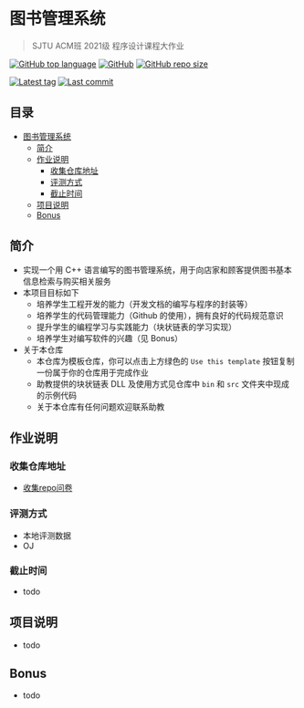 # 图书管理系统

> SJTU ACM班 2021级 程序设计课程大作业

[![GitHub top language](https://img.shields.io/github/languages/top/ACM-Programming-2021/Bookstore-2021)](https://www.cplusplus.com/)
[![GitHub](https://img.shields.io/github/license/ACM-Programming-2021/Bookstore-2021)](https://www.gnu.org/licenses/gpl-3.0.html)
[![GitHub repo size](https://img.shields.io/github/repo-size/ACM-Programming-2021/Bookstore-2021)](https://github.com/ACM-Programming-2021/Bookstore-2021/archive/refs/heads/main.zip)

[![Latest tag](https://img.shields.io/github/v/tag/ACM-Programming-2021/Bookstore-2021)](https://github.com/ACM-Programming-2021/Bookstore-2021/tags)
[![Last commit](https://img.shields.io/github/last-commit/ACM-Programming-2021/Bookstore-2021)](https://github.com/ACM-Programming-2021/Bookstore-2021/commits/)

## 目录

* [图书管理系统](#图书管理系统)
  * [简介](#简介)
  * [作业说明](#作业说明)
    * [收集仓库地址](#收集仓库地址)
    * [评测方式](#评测方式)
    * [截止时间](#截止时间)
  * [项目说明](#项目说明)
  * [Bonus](#bonus)



## 简介

- 实现一个用 C++ 语言编写的图书管理系统，用于向店家和顾客提供图书基本信息检索与购买相关服务
- 本项目目标如下
  - 培养学生工程开发的能力（开发文档的编写与程序的封装等）
  - 培养学生的代码管理能力（Github 的使用），拥有良好的代码规范意识
  - 提升学生的编程学习与实践能力（块状链表的学习实现）
  - 培养学生对编写软件的兴趣（见 Bonus）
- 关于本仓库
  - 本仓库为模板仓库，你可以点击上方绿色的 `Use this template` 按钮复制一份属于你的仓库用于完成作业
  - 助教提供的块状链表 DLL 及使用方式见仓库中 `bin` 和 `src` 文件夹中现成的示例代码
  - 关于本仓库有任何问题欢迎联系助教



## 作业说明

### 收集仓库地址

- [收集repo问卷](todo)

### 评测方式

- 本地评测数据
- OJ

### 截止时间

- todo





## 项目说明

- todo



## Bonus

- todo







